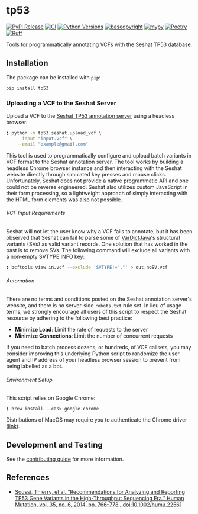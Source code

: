 # tp53

[![PyPi Release](https://badge.fury.io/py/tp53.svg)](https://badge.fury.io/py/tp53)
[![CI](https://github.com/clintval/tp53/actions/workflows/tests.yml/badge.svg?branch=main)](https://github.com/clintval/tp53/actions/workflows/tests.yml?query=branch%3Amain)
[![Python Versions](https://img.shields.io/badge/python-3.11_|_3.12_|_3.13-blue)](https://github.com/clintval/typeline)
[![basedpyright](https://img.shields.io/badge/basedpyright-checked-42b983)](https://docs.basedpyright.com/latest/)
[![mypy](https://www.mypy-lang.org/static/mypy_badge.svg)](https://mypy-lang.org/)
[![Poetry](https://img.shields.io/endpoint?url=https://python-poetry.org/badge/v0.json)](https://python-poetry.org/)
[![Ruff](https://img.shields.io/endpoint?url=https://raw.githubusercontent.com/astral-sh/ruff/main/assets/badge/v2.json)](https://docs.astral.sh/ruff/)

Tools for programmatically annotating VCFs with the Seshat TP53 database.

## Installation

The package can be installed with `pip`:

```console
pip install tp53
```

### Uploading a VCF to the Seshat Server

Upload a VCF to the [Seshat TP53 annotation server](http://vps338341.ovh.net/) using a headless browser.

```bash
❯ python -m tp53.seshat.upload_vcf \
    --input "input.vcf" \
    --email "example@gmail.com"
```

This tool is used to programmatically configure and upload batch variants in VCF format to the Seshat annotation server.
The tool works by building a headless Chrome browser instance and then interacting with the Seshat website directly through simulated key presses and mouse clicks.
Unfortunately, Seshat does not provide a native programmatic API and one could not be reverse engineered.
Seshat also utilizes custom JavaScript in their form processing, so a lightweight approach of simply interacting with the HTML form elements was also not possible.

###### VCF Input Requirements

Seshat will not let the user know why a VCF fails to annotate, but it has been observed that Seshat can fail to parse some of [VarDictJava](https://github.com/AstraZeneca-NGS/VarDictJava)'s structural variants (SVs) as valid variant records.
One solution that has worked in the past is to remove SVs.
The following command will exclude all variants with a non-empty SVTYPE INFO key:

```bash
❯ bcftools view in.vcf --exclude 'SVTYPE!="."' > out.noSV.vcf
```

###### Automation

There are no terms and conditions posted on the Seshat annotation server's website, and there is no server-side `robots.txt` rule set.
In lieu of usage terms, we strongly encourage all users of this script to respect the Seshat resource by adhering to the following best practice:

- **Minimize Load**: Limit the rate of requests to the server
- **Minimize Connections**: Limit the number of concurrent requests

If you need to batch process dozens, or hundreds, of VCF callsets, you may consider improving this underlying Python script to randomize the user agent and IP address of your headless browser session to prevent from being labelled as a bot.

###### Environment Setup

This script relies on Google Chrome:

```console
❯ brew install --cask google-chrome
```

Distributions of MacOS may require you to authenticate the Chrome driver ([link](https://stackoverflow.com/a/60362134)).

## Development and Testing

See the [contributing guide](./CONTRIBUTING.md) for more information.

## References

- [Soussi, Thierry, et al. “Recommendations for Analyzing and Reporting TP53 Gene Variants in the High-Throughput Sequencing Era.” Human Mutation, vol. 35, no. 6, 2014, pp. 766–778., doi:10.1002/humu.22561](https://doi.org/10.1002/humu.22561)
